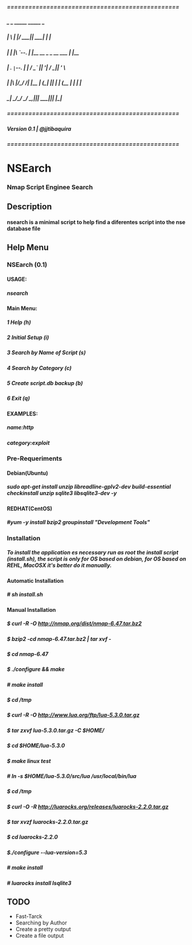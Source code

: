 #####   ================================================
#####     _   _  _____  _____                     _
#####    | \ | |/  ___||  ___|                   | |
#####    |  \| |\ `--. | |__    __ _  _ __   ___ | |__
#####    | . ` | `--. \|  __|  / _` || '__| / __|| '_ \
#####    | |\  |/\__/ /| |___ | (_| || |   | (__ | | | |
#####    \_| \_/\____/ \____/  \__,_||_|    \___||_| |_|
#####   ================================================
#####    Version 0.1     |   @jjtibaquira
#####   ================================================

# NSEarch
### Nmap Script Enginee Search

## Description
#### nsearch is a minimal script to help find a diferentes script into the nse database file

## Help Menu

### NSEarch (0.1)
#### USAGE:
##### nsearch
#### Main Menu:
##### 1 Help (h)
##### 2 Initial Setup (i)
##### 3 Search by Name of Script (s)
##### 4 Search by Category (c)
##### 5 Create script.db backup (b)
##### 6 Exit (q)
#### EXAMPLES:
#####  name:http
#####  category:exploit

### Pre-Requeriments
#### Debian(Ubuntu)
##### sudo apt-get install unzip libreadline-gplv2-dev build-essential checkinstall unzip sqlite3 libsqlite3-dev -y
#### REDHAT(CentOS)
##### #yum -y install bzip2 groupinstall "Development Tools"

### Installation
##### To install the application es necessary run as root the install script (install.sh), the script is only for OS based on debian, for OS based on REHL, MacOSX it's better do it manually.
#### Automatic Installation
##### # sh install.sh
#### Manual Installation
##### $ curl -R -O http://nmap.org/dist/nmap-6.47.tar.bz2
##### $ bzip2 -cd nmap-6.47.tar.bz2 | tar xvf -
##### $ cd nmap-6.47
##### $ ./configure && make
##### # make install
##### $ cd /tmp
##### $ curl -R -O http://www.lua.org/ftp/lua-5.3.0.tar.gz
##### $ tar zxvf lua-5.3.0.tar.gz -C $HOME/
##### $ cd $HOME/lua-5.3.0
##### $ make linux test
##### # ln -s $HOME/lua-5.3.0/src/lua /usr/local/bin/lua
##### $ cd /tmp
##### $ curl -O -R http://luarocks.org/releases/luarocks-2.2.0.tar.gz
##### $ tar xvzf luarocks-2.2.0.tar.gz
##### $ cd luarocks-2.2.0
##### $./configure --lua-version=5.3
##### # make install
##### # luarocks install lsqlite3

## TODO
* Fast-Tarck
* Searching by Author
* Create a pretty output
* Create a file output